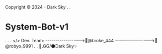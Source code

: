 Copyright © 2024 - Dark Sky
.
.
# System-Bot-v1
.
.
.  </>  Dev. Team:
----------------->🖤@broke_444
----------------->🖤@robyo_9991
.
.
🎪.GG/⚫Dark Sky✨
